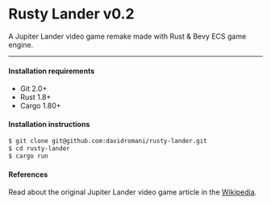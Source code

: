 Rusty Lander v0.2
=================

A Jupiter Lander video game remake made with Rust & Bevy ECS game engine.

---

#### Installation requirements

* Git 2.0+
* Rust 1.8+
* Cargo 1.80+

#### Installation instructions

```bash
$ git clone git@github.com:davidromani/rusty-lander.git
$ cd rusty-lander
$ cargo run
```

#### References

Read about the original Jupiter Lander video game article in
the [Wikipedia](https://en.wikipedia.org/wiki/Jupiter_Lander).

